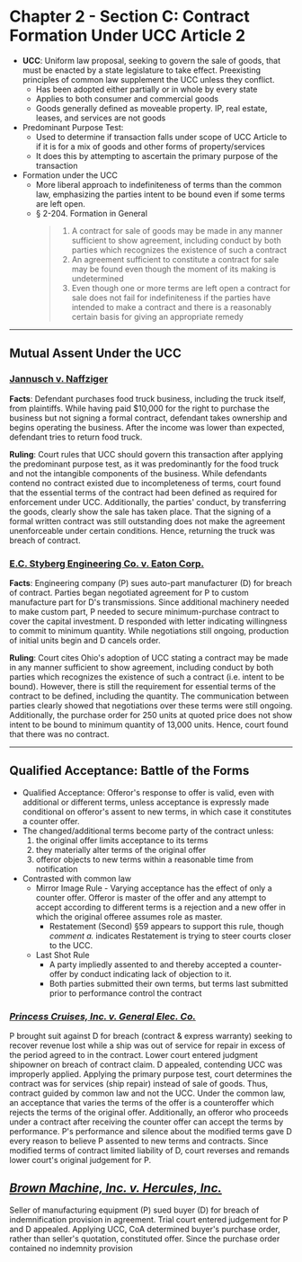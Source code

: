 # Chapter 2 - Section C: Contract Formation Under UCC Article 2

* **UCC**: Uniform law proposal, seeking to govern the sale of goods, that must be enacted by a state legislature to take effect. Preexisting principles of common law supplement the UCC unless they conflict.
  * Has been adopted either partially or in whole by every state
  * Applies to both consumer and commercial goods
  * Goods generally defined as moveable property. IP, real estate, leases, and services are not goods
* Predominant Purpose Test:
  * Used to determine if transaction falls under scope of UCC Article to if it is for a mix of goods and other forms of property/services
  * It does this by attempting to ascertain the primary purpose of the transaction
* Formation under the UCC
  * More liberal approach to indefiniteness of terms than the common law, emphasizing the parties intent to be bound even if some terms are left open.
  * § 2-204. Formation in General
    > 1. A contract for sale of goods may be made in any manner sufficient to show agreement, including conduct by both parties which recognizes the existence of such a contract
    > 2. An agreement sufficient to constitute a contract for sale may be found even though the moment of its making is undetermined
    > 3. Even though one or more terms are left open a contract for sale does not fail for indefiniteness if the parties have intended to make a contract and there is a reasonably certain basis for giving an appropriate remedy

---

## Mutual Assent Under the UCC

### [Jannusch v. Naffziger](https://www.westlaw.com/Document/Ib55a20f6e6c911dcb595a478de34cd72/View/FullText.html?transitionType=Default&contextData=(sc.Default)&VR=3.0&RS=cblt1.0 "Westlaw")

**Facts**:
Defendant purchases food truck business, including the truck itself, from plaintiffs. While having paid $10,000 for the right to purchase the business but not signing a formal contract, defendant takes ownership and begins operating the business. After the income was lower than expected, defendant tries to return food truck.

**Ruling**:
Court rules that UCC should govern this transaction after applying the predominant purpose test, as it was predominantly for the food truck and not the intangible components of the business. While defendants contend no contract existed due to incompleteness of terms, court found that the essential terms of the contract had been defined as required for enforcement under UCC. Additionally, the parties' conduct, by transferring the goods, clearly show the sale has taken place. That the signing of a formal written contract was still outstanding does not make the agreement unenforceable under certain conditions. Hence, returning the truck was breach of contract.

### [E.C. Styberg Engineering Co. v. Eaton Corp.](https://www.westlaw.com/Document/Ic26b99a02e8211dc8471eea21d4a0625/View/FullText.html?transitionType=Default&contextData=(sc.Default)&VR=3.0&RS=cblt1.0 "Westlaw")

**Facts**:
Engineering company (P) sues auto-part manufacturer (D) for breach of contract. Parties began negotiated agreement for P to custom manufacture part for D's transmissions. Since additional machinery needed to make custom part, P needed to secure minimum-purchase contract to cover the capital investment. D responded with letter indicating willingness to commit to minimum quantity. While negotiations still ongoing, production of initial units begin and D cancels order.

**Ruling**:
Court cites Ohio's adoption of UCC stating a contract may be made in any manner sufficient to show agreement, including conduct by both parties which recognizes the existence of such a contract (i.e. intent to be bound). However, there is still the requirement for essential terms of the contract to be defined, including the quantity. The communication between parties clearly showed that negotiations over these terms were still ongoing. Additionally, the purchase order for 250 units at quoted price does not show intent to be bound to minimum quantity of 13,000 units. Hence, court found that there was no contract.

---

## Qualified Acceptance: Battle of the Forms

* Qualified Acceptance: Offeror's response to offer is valid, even with additional or different terms, unless acceptance is expressly made conditional on offeror's assent to new terms, in which case it constitutes a counter offer.
* The changed/additional terms become party of the contract unless:
  1. the original offer limits acceptance to its terms
  1. they materially alter terms of the original offer
  1. offeror objects to new terms within a reasonable time from notification
* Contrasted with common law
  * Mirror Image Rule - Varying acceptance has the effect of only a counter offer. Offeror is master of the offer and any attempt to accept according to different terms is a rejection and a new offer in which the original offeree assumes role as master.
    * Restatement (Second) §59 appears to support this rule, though *comment a.* indicates Restatement is trying to steer courts closer to the UCC.
  * Last Shot Rule
    * A party impliedly assented to and thereby accepted a counter-offer by conduct indicating lack of objection to it.
    * Both parties submitted their own terms, but terms last submitted prior to performance control the contract

### [*Princess Cruises, Inc. v. General Elec. Co.*](https://www.westlaw.com/Document/Ic8eb0510944511d993e6d35cc61aab4a/View/FullText.html?transitionType=Default&contextData=(sc.Default)&VR=3.0&RS=cblt1.0 "Westlaw")

P brought suit against D for breach (contract & express warranty) seeking to recover revenue lost while a ship was out of service for repair in excess of the period agreed to in the contract. Lower court entered judgment shipowner on breach of contract claim. D appealed, contending UCC was improperly applied. Applying the primary purpose test, court determines the contract was for services (ship repair) instead of sale of goods. Thus, contract guided by common law and not the UCC. Under the common law, an acceptance that varies the terms of the offer is a counteroffer which rejects the terms of the original offer. Additionally, an offeror who proceeds under a contract after receiving the counter offer can accept the terms by performance. P's performance and silence about the modified terms gave D every reason to believe P assented to new terms and contracts. Since modified terms of contract limited liability of D, court reverses and remands lower court's original judgement for P.

## [*Brown Machine, Inc. v. Hercules, Inc.*](https://www.westlaw.com/Document/I74eacc4ce7b211d99439b076ef9ec4de/View/FullText.html?transitionType=Default&contextData=(sc.Default)&VR=3.0&RS=cblt1.0 "Westlaw")

Seller of manufacturing equipment (P) sued buyer (D) for breach of indemnification provision in agreement. Trial court entered judgement for P and D appealed. Applying UCC, CoA determined buyer's purchase order, rather than seller's quotation, constituted offer. Since the purchase order contained no indemnity provision